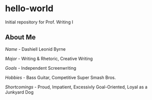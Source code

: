 # hello-world
Initial repository for Prof. Writing I

## **About Me**

_Name_ - Dashiell Leonid Byrne

_Major_ - Writing & Rhetoric, Creative Writing

_Goals_ - Independent Screenwriting

_Hobbies_ - Bass Guitar, Competitive Super Smash Bros. 

_Shortcomings_ - Proud, Impatient, Excessivly Goal-Oriented, Loyal as a Junkyard Dog
